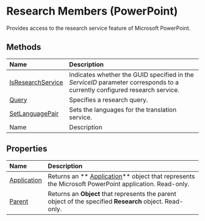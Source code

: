 
# Research Members (PowerPoint)
Provides access to the research service feature of Microsoft PowerPoint.

## Methods



|**Name**|**Description**|
|:-----|:-----|
| [IsResearchService](d2d80f68-8693-3477-e7b5-8b650477cb1b.md)|Indicates whether the GUID specified in the  _ServiceID_ parameter corresponds to a currently configured research service.|
| [Query](21ab6e91-7719-2714-7606-883501aa94eb.md)|Specifies a research query.|
| [SetLanguagePair](7a886b5a-18d2-a63b-fbd1-a6fe551c73d9.md)|Sets the languages for the translation service.|
|Name|Description|

## Properties



|**Name**|**Description**|
|:-----|:-----|
| [Application](bba490bb-9aef-75ca-f5fd-4fa27704d42f.md)|Returns an  ** [Application](978c2b99-4271-b953-4283-73b5f3d96f41.md)** object that represents the Microsoft PowerPoint application. Read-only.|
| [Parent](14afddf4-e3b3-1cf8-0f4f-759597075b7e.md)|Returns an  **Object** that represents the parent object of the specified **Research** object. Read-only.|
